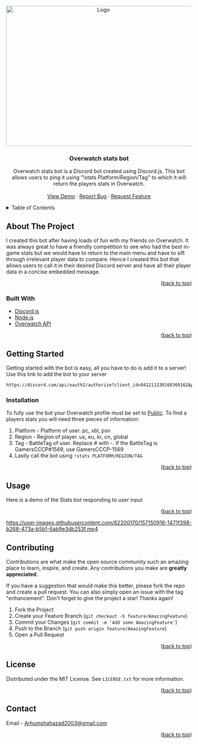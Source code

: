 <div id="top"></div>
<!-- PROJECT SHIELDS -->
<!--
*** I'm using markdown "reference style" links for readability.
*** Reference links are enclosed in brackets [ ] instead of parentheses ( ).
*** See the bottom of this document for the declaration of the reference variables
*** for contributors-url, forks-url, etc. This is an optional, concise syntax you may use.
*** https://www.markdownguide.org/basic-syntax/#reference-style-links
-->

<!-- PROJECT LOGO -->
<br />
<div align="center">
  <a href="https://github.com/Arhum2/Overwatch-Stats-Bot">
    <img src="https://user-images.githubusercontent.com/82200170/156949575-5f17c7d4-c93f-4837-a4a2-adae28a15f7a.png" alt="Logo" width="512" height="381">
  </a>

<h3 align="center">Overwatch stats bot</h3>

  <p align="center">
    Overwatch stats bot is a Discord bot created using Discord.js. This bot allows users to ping it using "!stats Platform/Region/Tag" to which it will return the players stats in Overwatch.
    <br />
    <br />
    <a href="https://user-images.githubusercontent.com/82200170/157150916-1471f398-b268-473a-b5b1-6ab9e3db253f.mp4">View Demo</a>
    ·
    <a href="https://github.com/Arhum2/Overwatch-Stats-Bot/issues">Report Bug</a>
    ·
    <a href="https://github.com/Arhum2/Overwatch-Stats-Bot/issues">Request Feature</a>
  </p>
</div>



<!-- TABLE OF CONTENTS -->
<details>
  <summary>Table of Contents</summary>
  <ol>
    <li>
      <a href="#about-the-project">About The Project</a>
      <ul>
        <li><a href="#built-with">Built With</a></li>
      </ul>
    </li>
    <li>
      <a href="#getting-started">Getting Started</a>
      <ul>
        <li><a href="#prerequisites">Prerequisites</a></li>
        <li><a href="#installation">Installation</a></li>
      </ul>
    </li>
    <li><a href="#usage">Usage</a></li>
    <li><a href="#roadmap">Roadmap</a></li>
    <li><a href="#contributing">Contributing</a></li>
    <li><a href="#license">License</a></li>
    <li><a href="#contact">Contact</a></li>
    <li><a href="#acknowledgments">Acknowledgments</a></li>
  </ol>
</details>



<!-- ABOUT THE PROJECT -->
## About The Project

I created this bot after having loads of fun with my friends on Overwatch. It was always great to have a friendly competition to see who had the best in-game stats but we would have to return to the main menu and have to sift through irrelevant player data to compare. Hence I created this bot that allows users to call it in their desired Discord server and have all their player data in a concise embedded message.


<p align="right">(<a href="#top">back to top</a>)</p>



### Built With

* [Discord.js](https://discord.js.org/#/)
* [Node.js](https://nodejs.org/en/)
* [Overwatch API](https://timomak.github.io/Overwatch-API/#/)

<p align="right">(<a href="#top">back to top</a>)</p>



<!-- GETTING STARTED -->
## Getting Started

Getting started with the bot is easy, all you have to do is add it to a server!
Use this link to add the bot to your server
   ```sh
   https://discord.com/api/oauth2/authorize?client_id=941211330168369162&permissions=274878024704&scope=bot
   ```

<!-- ### Prerequisites

This is an example of how to list things you need to use the software and how to install them.
* npm
  ```sh
  npm install npm@latest -g
  ```
 -->
### Installation

To fully use the bot your Overwatch profile must be set to [Public](https://dotesports.com/overwatch/news/ow-public-private-profile-25347). To find a players stats you will need three pieces of information:

1. Platform - Platform of user. pc, xbl, psn
2. Region - Region of player. us, eu, kr, cn, global
3. Tag - BattleTag of user. Replace # with -. If the BattleTag is GamersCCCP#1569, use GamersCCCP-1569
4. Lastly call the bot using 
   `!stats PLATFORM/REGION/TAG`

<p align="right">(<a href="#top">back to top</a>)</p>



<!-- USAGE EXAMPLES -->
## Usage

Here is a demo of the Stats bot responding to user input


<p align="right">(<a href="#top">back to top</a>)</p>


https://user-images.githubusercontent.com/82200170/157150916-1471f398-b268-473a-b5b1-6ab9e3db253f.mp4


<!-- CONTRIBUTING -->
## Contributing

Contributions are what make the open source community such an amazing place to learn, inspire, and create. Any contributions you make are **greatly appreciated**.

If you have a suggestion that would make this better, please fork the repo and create a pull request. You can also simply open an issue with the tag "enhancement".
Don't forget to give the project a star! Thanks again!

1. Fork the Project
2. Create your Feature Branch (`git checkout -b feature/AmazingFeature`)
3. Commit your Changes (`git commit -m 'Add some AmazingFeature'`)
4. Push to the Branch (`git push origin feature/AmazingFeature`)
5. Open a Pull Request

<p align="right">(<a href="#top">back to top</a>)</p>



<!-- LICENSE -->
## License

Distributed under the MIT License. See `LICENSE.txt` for more information.

<p align="right">(<a href="#top">back to top</a>)</p>



<!-- CONTACT -->
## Contact

Email - Arhumshahazad2003@gmail.com

<p align="right">(<a href="#top">back to top</a>)</p>
